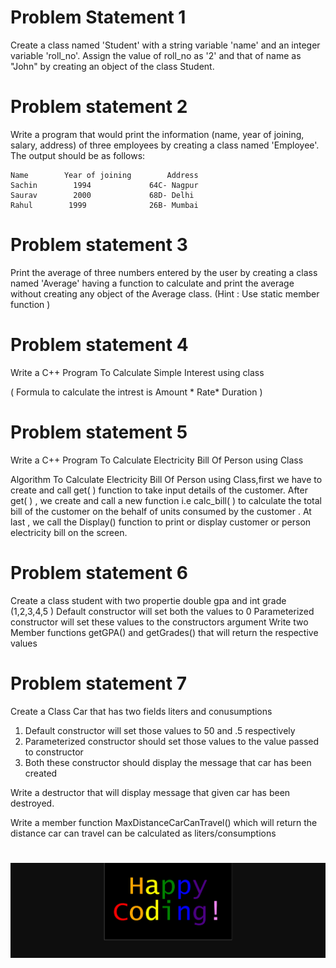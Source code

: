 # Problem Statement 1 
Create a class named 'Student' with a string variable 'name' and an integer variable 'roll_no'. 
Assign the value of roll_no as '2' and that of name as "John" by creating an object of the class Student.

# Problem statement 2 

Write a program that would print the information (name, year of joining, salary, address) of three employees by creating a class named 'Employee'. 
The output should be as follows:
```
Name        Year of joining        Address
Sachin        1994             64C- Nagpur
Saurav        2000             68D- Delhi
Rahul        1999              26B- Mumbai
```


# Problem statement 3 

Print the average of three numbers entered by the user by creating 
a class named 'Average' having a function to calculate and print the average without creating any object of the Average class.
(Hint : Use static member function ) 


# Problem statement 4 

Write a C++ Program To Calculate Simple Interest using class

( Formula to calculate the intrest  is Amount * Rate* Duration ) 

# Problem statement 5 
Write a C++ Program To Calculate Electricity Bill Of Person using Class

Algorithm 
To Calculate Electricity Bill Of Person using Class,first we have to create and call  get( ) function to take input details of the customer.
After get( ) , we create and call a new function i.e  calc_bill( ) to calculate the total bill of the customer on the behalf of units consumed by the customer .
At last , we call the Display() function to print or display customer or person electricity bill on the screen.


# Problem statement 6

Create a class student with two propertie double gpa and int grade  (1,2,3,4,5 ) 
Default constructor will set both the values to 0 
Parameterized constructor will set these values to the constructors argument 
Write two Member functions getGPA() and getGrades() that will return the respective values

# Problem statement 7 
Create a Class Car that has two fields liters and conusumptions 
1. Default constructor will set those values to 50 and .5 respectively 
2. Parameterized constructor should set those values to the value passed to constructor 
3. Both these constructor should display the message that car has been created 

Write a destructor that will display message that given car has been destroyed.

Write a member function MaxDistanceCarCanTravel() which will return the distance car can travel can be calculated as liters/consumptions 


# #
![This is an image](https://github.com/dotnetgik/StaticAssets/blob/main/GithubHappyCoding.PNG)




